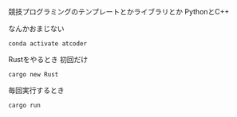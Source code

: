 競技プログラミングのテンプレートとかライブラリとか
PythonとC++

なんかおまじない
```
conda activate atcoder
```

Rustをやるとき
初回だけ
```
cargo new Rust
```

毎回実行するとき
```
cargo run
```